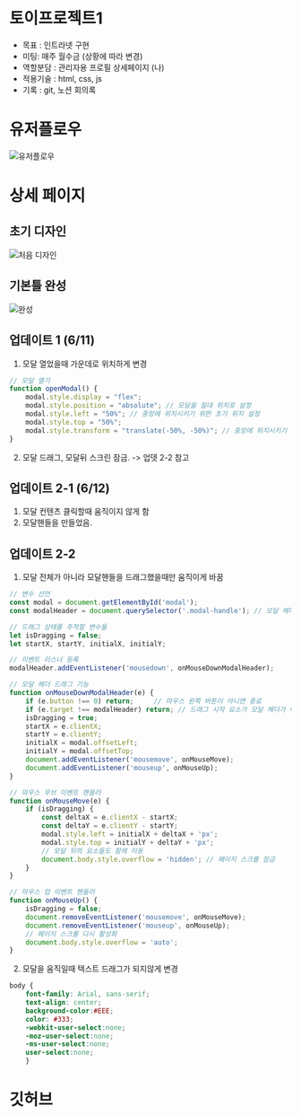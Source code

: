 # 토이프로젝트1

- 목표 : 인트라넷 구현
- 미팅: 매주 월수금 (상황에 따라 변경)
- 역할분담 : 관리자용 프로필 상세페이지 (나)
- 적용기술 : html, css, js
- 기록 : git, 노션 회의록

# 유저플로우

![유저플로우](https://github.com/seonahsong/profileDetails/assets/170864632/e0cb676a-8744-4a98-a54b-820c213d612b)


# 상세 페이지

## 초기 디자인

![처음 디자인](https://github.com/seonahsong/profileDetails/assets/170864632/252eb845-8c65-4ed7-8d3b-3e1736d548be)


## 기본틀 완성

![완성](https://github.com/seonahsong/profileDetails/assets/170864632/ea74d876-be03-4868-9b29-1f1eed59626f)


## 업데이트 1 (6/11)
1. 모달 열었을때 가운데로 위치하게 변경
```js
// 모달 열기
function openModal() {
    modal.style.display = "flex";
    modal.style.position = "absolute"; // 모달을 절대 위치로 설정
    modal.style.left = "50%"; // 중앙에 위치시키기 위한 초기 위치 설정
    modal.style.top = "50%";
    modal.style.transform = "translate(-50%, -50%)"; // 중앙에 위치시키기 위한 변환 설정
}
```
2. 모달 드래그, 모달뒤 스크린 잠금. -> 업뎃 2-2 참고


## 업데이트 2-1 (6/12)
1. 모달 컨텐츠 클릭할때 움직이지 않게 함
2. 모달핸들을 만들었음.

## 업데이트 2-2
1. 모달 전체가 아니라 모달핸들을 드래그했을때만 움직이게 바꿈
```js
// 변수 선언
const modal = document.getElementById('modal');
const modalHeader = document.querySelector('.modal-handle'); // 모달 헤더 선택

// 드래그 상태를 추적할 변수들
let isDragging = false;
let startX, startY, initialX, initialY;

// 이벤트 리스너 등록
modalHeader.addEventListener('mousedown', onMouseDownModalHeader);

// 모달 헤더 드래그 기능
function onMouseDownModalHeader(e) {
    if (e.button !== 0) return;     // 마우스 왼쪽 버튼이 아니면 종료
    if (e.target !== modalHeader) return; // 드래그 시작 요소가 모달 헤더가 아니면 종료
    isDragging = true;
    startX = e.clientX;
    startY = e.clientY;
    initialX = modal.offsetLeft;
    initialY = modal.offsetTop;
    document.addEventListener('mousemove', onMouseMove);
    document.addEventListener('mouseup', onMouseUp);
}

// 마우스 무브 이벤트 핸들러
function onMouseMove(e) {
    if (isDragging) {
        const deltaX = e.clientX - startX;
        const deltaY = e.clientY - startY;
        modal.style.left = initialX + deltaX + 'px';
        modal.style.top = initialY + deltaY + 'px';
        // 모달 뒤의 요소들도 함께 이동
        document.body.style.overflow = 'hidden'; // 페이지 스크롤 잠금
    }
}

// 마우스 업 이벤트 핸들러
function onMouseUp() {
    isDragging = false;
    document.removeEventListener('mousemove', onMouseMove);
    document.removeEventListener('mouseup', onMouseUp);
    // 페이지 스크롤 다시 활성화
    document.body.style.overflow = 'auto';
}
```

2. 모달을 움직일때 텍스트 드래그가 되지않게 변경

```css
body {
    font-family: Arial, sans-serif;
    text-align: center;
    background-color:#EEE;
    color: #333;
    -webkit-user-select:none;
    -moz-user-select:none;
    -ms-user-select:none;
    user-select:none;
    }
```
# 깃허브 